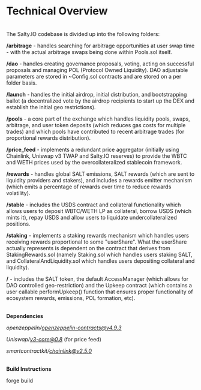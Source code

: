 # Technical Overview
\
The Salty.IO codebase is divided up into the following folders:

**/arbitrage** - handles searching for arbitrage opportunities at user swap time -  with the actual arbitrage swaps being done within Pools.sol itself.

**/dao** - handles creating governance proposals, voting, acting on successful proposals and managing POL (Protocol Owned Liquidity). DAO adjustable parameters are stored in ~Config.sol contracts and are stored on a per folder basis.

**/launch** - handles the initial airdrop, initial distribution, and bootstrapping ballot (a decentralized vote by the airdrop recipients to start up the DEX and establish the initial geo restrictions).

**/pools** - a core part of the exchange which handles liquidity pools, swaps, arbitrage, and user token deposits (which reduces gas costs for multiple trades) and which pools have contributed to recent arbitrage trades (for proportional rewards distribution).

**/price_feed** - implements a redundant price aggregator (initially using Chainlink, Uniswap v3 TWAP and Salty.IO reserves) to provide the WBTC and WETH prices used by the overcollateralized stablecoin framework.

**/rewards** - handles global SALT emissions, SALT rewards (which are sent to liquidity providers and stakers), and includes a rewards emitter mechanism (which emits a percentage of rewards over time to reduce rewards volatility).

**/stable** - includes the USDS contract and collateral functionality which allows users to deposit WBTC/WETH LP as collateral, borrow USDS (which mints it), repay USDS and allow users to liquidate undercollateralized positions.

**/staking** - implements a staking rewards mechanism which handles users receiving rewards proportional to some "userShare".  What the userShare actually represents is dependent on the contract that derives from StakingRewards.sol (namely Staking.sol which handles users staking SALT, and CollateralAndLiquidity.sol which handles users depositing collateral and liquidity).

**/** - includes the SALT token, the default AccessManager (which allows for DAO controlled geo-restriction) and the Upkeep contract (which contains a user callable performUpkeep() function that ensures proper functionality of ecosystem rewards, emissions, POL formation, etc).

\
**Dependencies**

*openzeppelin/openzeppelin-contracts@v4.9.3*

*Uniswap/v3-core@0.8* (for price feed)

*smartcontractkit/chainlink@v2.5.0*

\
**Build Instructions**

forge build
